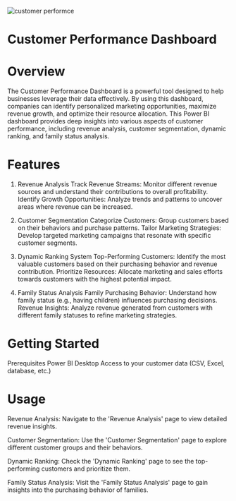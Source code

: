 ![customer performce](https://github.com/arun200222/Customer-Performance-Dashboard/assets/103039338/0dad3c56-d3cd-44a9-a4d0-a858f3c6308d)
# Customer Performance Dashboard
# Overview
The Customer Performance Dashboard is a powerful tool designed to help businesses leverage their data effectively. By using this dashboard, companies can identify personalized marketing opportunities, maximize revenue growth, and optimize their resource allocation. This Power BI dashboard provides deep insights into various aspects of customer performance, including revenue analysis, customer segmentation, dynamic ranking, and family status analysis.

# Features
1. Revenue Analysis
Track Revenue Streams: Monitor different revenue sources and understand their contributions to overall profitability.
Identify Growth Opportunities: Analyze trends and patterns to uncover areas where revenue can be increased.

2. Customer Segmentation
Categorize Customers: Group customers based on their behaviors and purchase patterns.
Tailor Marketing Strategies: Develop targeted marketing campaigns that resonate with specific customer segments.

3. Dynamic Ranking System
Top-Performing Customers: Identify the most valuable customers based on their purchasing behavior and revenue contribution.
Prioritize Resources: Allocate marketing and sales efforts towards customers with the highest potential impact.

5. Family Status Analysis
Family Purchasing Behavior: Understand how family status (e.g., having children) influences purchasing decisions.
Revenue Insights: Analyze revenue generated from customers with different family statuses to refine marketing strategies.

# Getting Started
Prerequisites
Power BI Desktop
Access to your customer data (CSV, Excel, database, etc.)

# Usage
Revenue Analysis: Navigate to the 'Revenue Analysis' page to view detailed revenue insights.

Customer Segmentation: Use the 'Customer Segmentation' page to explore different customer groups and their behaviors.

Dynamic Ranking: Check the 'Dynamic Ranking' page to see the top-performing customers and prioritize them.

Family Status Analysis: Visit the 'Family Status Analysis' page to gain insights into the purchasing behavior of families.
